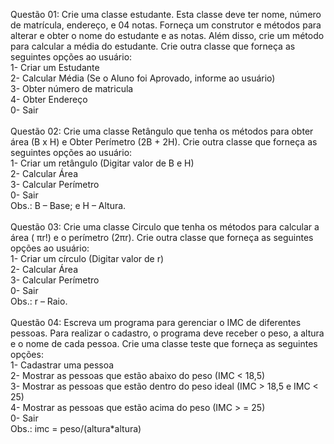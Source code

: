 Questão 01: Crie uma classe estudante. Esta classe deve ter nome, número de
matrícula, endereço, e 04 notas. Forneça um construtor e métodos para alterar e
obter o nome do estudante e as notas. Além disso, crie um método para calcular a
média do estudante. Crie outra classe que forneça as seguintes opções ao usuário: </br>
1- Criar um Estudante </br>
2- Calcular Média (Se o Aluno foi Aprovado, informe ao usuário) </br>
3- Obter número de matricula </br>
4- Obter Endereço </br>
0- Sair </br> </br>
Questão 02: Crie uma classe Retângulo que tenha os métodos para obter área
(B x H) e Obter Perímetro (2B + 2H). Crie outra classe que forneça as seguintes
opções ao usuário: </br>
1- Criar um retângulo (Digitar valor de B e H) </br>
2- Calcular Área </br>
3- Calcular Perímetro </br>
0- Sair </br>
Obs.: B – Base; e H – Altura. </br> </br>
Questão 03: Crie uma classe Circulo que tenha os métodos para calcular a área (
πr!) e o perímetro (2πr). Crie outra classe que forneça as seguintes opções ao
usuário: </br>
1- Criar um círculo (Digitar valor de r) </br>
2- Calcular Área </br>
3- Calcular Perímetro </br>
0- Sair </br>
Obs.: r – Raio. </br> </br>
Questão 04: Escreva um programa para gerenciar o IMC de diferentes pessoas.
Para realizar o cadastro, o programa deve receber o peso, a altura e o nome de
cada pessoa. Crie uma classe teste que forneça as seguintes opções: </br>
1- Cadastrar uma pessoa </br>
2- Mostrar as pessoas que estão abaixo do peso (IMC < 18,5) </br>
3- Mostrar as pessoas que estão dentro do peso ideal (IMC > 18,5 e IMC <
25) </br>
4- Mostrar as pessoas que estão acima do peso (IMC > = 25) </br>
0- Sair </br>
Obs.: imc = peso/(altura*altura)
